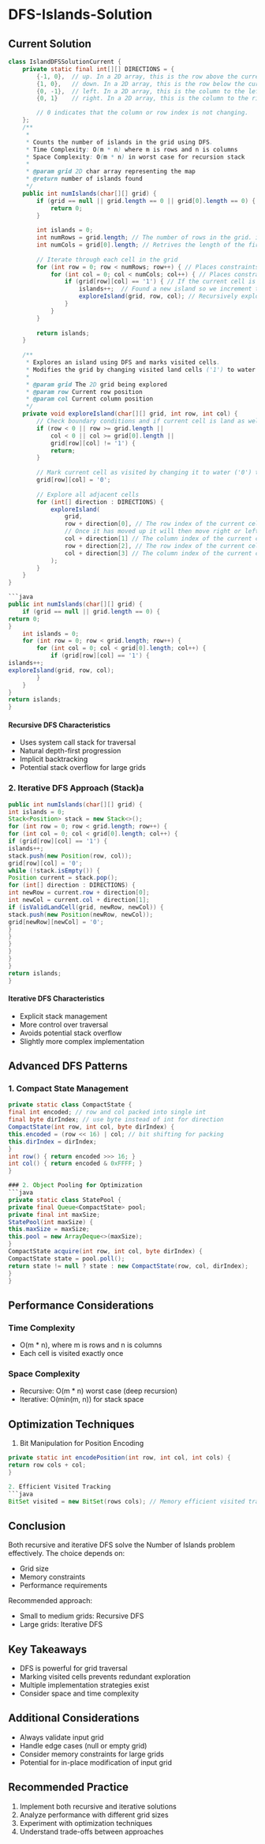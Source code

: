 # DFS-Islands-Solution

## Current Solution
```java
class IslandDFSSolutionCurrent {
    private static final int[][] DIRECTIONS = {
        {-1, 0},  // up. In a 2D array, this is the row above the current position.
        {1, 0},   // down. In a 2D array, this is the row below the current position.
        {0, -1},  // left. In a 2D array, this is the column to the left of the current position.
        {0, 1}    // right. In a 2D array, this is the column to the right of the current position.

        // 0 indicates that the column or row index is not changing.
    };
    /**
     * 
     * Counts the number of islands in the grid using DFS.
     * Time Complexity: O(m * n) where m is rows and n is columns
     * Space Complexity: O(m * n) in worst case for recursion stack
     *
     * @param grid 2D char array representing the map
     * @return number of islands found
     */
    public int numIslands(char[][] grid) {
        if (grid == null || grid.length == 0 || grid[0].length == 0) { // If the grid is null or empty, there are no islands.
            return 0;
        }
        
        int islands = 0; 
        int numRows = grid.length; // The number of rows in the grid. i.e Grid Height
        int numCols = grid[0].length; // Retrives the length of the first row in the grid, which indicates the number of columns. i.e Grid Width
        
        // Iterate through each cell in the grid
        for (int row = 0; row < numRows; row++) { // Places constraints on the number of rows that will be iterated over.
            for (int col = 0; col < numCols; col++) { // Places constraints on the number of columns that will be iterated over.
                if (grid[row][col] == '1') { // If the current cell is land ('1'), then we have found a new island.
                    islands++;  // Found a new island so we increment the island counter.
                    exploreIsland(grid, row, col); // Recursively explore the island to mark all connected land cells as visited.
                }
            }
        }
        
        return islands;
    }
    
    /**
     * Explores an island using DFS and marks visited cells.
     * Modifies the grid by changing visited land cells ('1') to water ('0').
     *
     * @param grid The 2D grid being explored
     * @param row Current row position
     * @param col Current column position
     */
    private void exploreIsland(char[][] grid, int row, int col) {
        // Check boundary conditions and if current cell is land as well as not off the island boundary, and not beyond the grid boundaries.
        if (row < 0 || row >= grid.length || 
            col < 0 || col >= grid[0].length || 
            grid[row][col] != '1') {
            return;
        }
        
        // Mark current cell as visited by changing it to water ('0') to prevent it from being visited again.
        grid[row][col] = '0';
        
        // Explore all adjacent cells 
        for (int[] direction : DIRECTIONS) {
            exploreIsland(
                grid,
                row + direction[0], // The row index of the current cell plus the row index of the direction. This is the new row index moving 'up' and 'down'
                // Once it has moved up it will then move right or left.
                col + direction[1] // The column index of the current cell plus the column index of the direction. This is the new column index moving 'right' and 'left'
                row + direction[2], // The row index of the current cell plus the row index of the direction. This is the new row index moving 'up' and 'down'
                col + direction[3] // The column index of the current cell plus the column index of the direction. This is the new column index moving 'right' and 'left'
            );
        }
    }
}

```java
public int numIslands(char[][] grid) {
    if (grid == null || grid.length == 0) {
return 0;
}
    int islands = 0;
    for (int row = 0; row < grid.length; row++) {
        for (int col = 0; col < grid[0].length; col++) {
            if (grid[row][col] == '1') {
islands++;
exploreIsland(grid, row, col);  
        }
    }
}
return islands;
}
```

#### Recursive DFS Characteristics
- Uses system call stack for traversal
- Natural depth-first progression
- Implicit backtracking
- Potential stack overflow for large grids

### 2. Iterative DFS Approach (Stack)a
```java
public int numIslands(char[][] grid) {
int islands = 0;
Stack<Position> stack = new Stack<>();
for (int row = 0; row < grid.length; row++) {
for (int col = 0; col < grid[0].length; col++) {
if (grid[row][col] == '1') {
islands++;
stack.push(new Position(row, col));
grid[row][col] = '0';
while (!stack.isEmpty()) {
Position current = stack.pop();
for (int[] direction : DIRECTIONS) {
int newRow = current.row + direction[0];
int newCol = current.col + direction[1];
if (isValidLandCell(grid, newRow, newCol)) {
stack.push(new Position(newRow, newCol));
grid[newRow][newCol] = '0';
}
}
}
}
}
}
return islands;
}
```

#### Iterative DFS Characteristics
- Explicit stack management
- More control over traversal
- Avoids potential stack overflow
- Slightly more complex implementation

## Advanced DFS Patterns

### 1. Compact State Management
```java
private static class CompactState {
final int encoded; // row and col packed into single int
final byte dirIndex; // use byte instead of int for direction
CompactState(int row, int col, byte dirIndex) {
this.encoded = (row << 16) | col; // bit shifting for packing
this.dirIndex = dirIndex;
}
int row() { return encoded >>> 16; }
int col() { return encoded & 0xFFFF; }
}

### 2. Object Pooling for Optimization
```java
private static class StatePool {
private final Queue<CompactState> pool;
private final int maxSize;
StatePool(int maxSize) {
this.maxSize = maxSize;
this.pool = new ArrayDeque<>(maxSize);
}
CompactState acquire(int row, int col, byte dirIndex) {
CompactState state = pool.poll();
return state != null ? state : new CompactState(row, col, dirIndex);
}
}
```

## Performance Considerations

### Time Complexity
- O(m * n), where m is rows and n is columns
- Each cell is visited exactly once

### Space Complexity
- Recursive: O(m * n) worst case (deep recursion)
- Iterative: O(min(m, n)) for stack space

## Optimization Techniques

1. Bit Manipulation for Position Encoding
```java
private static int encodePosition(int row, int col, int cols) {
return row cols + col;
}

2. Efficient Visited Tracking
```java
BitSet visited = new BitSet(rows cols); // Memory efficient visited tracking
```

## Conclusion
Both recursive and iterative DFS solve the Number of Islands problem effectively. The choice depends on:
- Grid size
- Memory constraints
- Performance requirements

Recommended approach:
- Small to medium grids: Recursive DFS
- Large grids: Iterative DFS

## Key Takeaways
- DFS is powerful for grid traversal
- Marking visited cells prevents redundant exploration
- Multiple implementation strategies exist
- Consider space and time complexity

## Additional Considerations
- Always validate input grid
- Handle edge cases (null or empty grid)
- Consider memory constraints for large grids
- Potential for in-place modification of input grid

## Recommended Practice
1. Implement both recursive and iterative solutions
2. Analyze performance with different grid sizes
3. Experiment with optimization techniques
4. Understand trade-offs between approaches